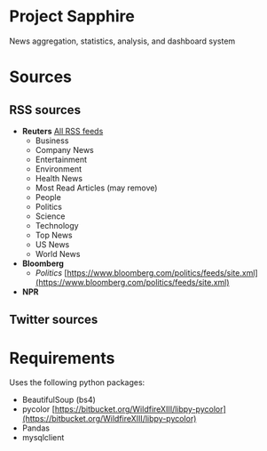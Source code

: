# Project Sapphire

News aggregation, statistics, analysis, and dashboard system

# Sources

## RSS sources

* **Reuters** [All RSS feeds](https://www.reuters.com/tools/rss)
	* Business
	* Company News
	* Entertainment
	* Environment
	* Health News
	* Most Read Articles (may remove)
	* People
	* Politics
	* Science
	* Technology
	* Top News
	* US News
	* World News
* **Bloomberg**
	* _Politics_ [https://www.bloomberg.com/politics/feeds/site.xml](https://www.bloomberg.com/politics/feeds/site.xml)
* **NPR**

## Twitter sources


# Requirements

Uses the following python packages:
* BeautifulSoup (bs4)
* pycolor
  [https://bitbucket.org/WildfireXIII/libpy-pycolor](https://bitbucket.org/WildfireXIII/libpy-pycolor)
* Pandas
* mysqlclient
